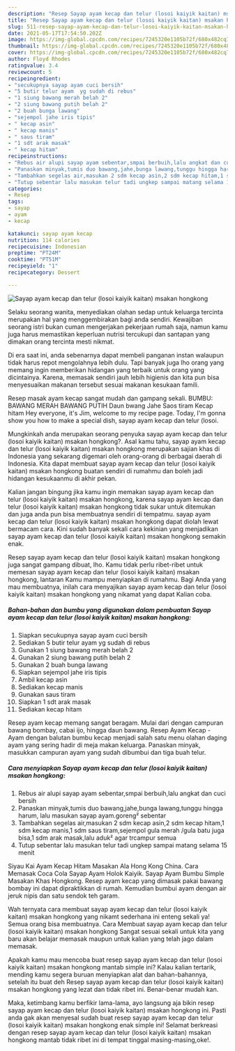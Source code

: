 ```yaml
---
description: "Resep Sayap ayam kecap dan telur (losoi kaiyik kaitan) msakan hongkong yang enak Untuk Jualan"
title: "Resep Sayap ayam kecap dan telur (losoi kaiyik kaitan) msakan hongkong yang enak Untuk Jualan"
slug: 511-resep-sayap-ayam-kecap-dan-telur-losoi-kaiyik-kaitan-msakan-hongkong-yang-enak-untuk-jualan
date: 2021-05-17T17:54:50.202Z
image: https://img-global.cpcdn.com/recipes/7245320e1105b72f/680x482cq70/sayap-ayam-kecap-dan-telur-losoi-kaiyik-kaitan-msakan-hongkong-foto-resep-utama.jpg
thumbnail: https://img-global.cpcdn.com/recipes/7245320e1105b72f/680x482cq70/sayap-ayam-kecap-dan-telur-losoi-kaiyik-kaitan-msakan-hongkong-foto-resep-utama.jpg
cover: https://img-global.cpcdn.com/recipes/7245320e1105b72f/680x482cq70/sayap-ayam-kecap-dan-telur-losoi-kaiyik-kaitan-msakan-hongkong-foto-resep-utama.jpg
author: Floyd Rhodes
ratingvalue: 3.4
reviewcount: 5
recipeingredient:
- "secukupnya sayap ayam cuci bersih"
- "5 butir telur ayam  yg sudah di rebus"
- "1 siung bawang merah belah 2"
- "2 siung bawang putih belah 2"
- "2 buah bunga lawang"
- "sejempol jahe iris tipis"
- " kecap asin"
- " kecap manis"
- " saus tiram"
- "1 sdt arak masak"
- " kecap hitam"
recipeinstructions:
- "Rebus air alupi sayap ayam sebentar,smpai berbuih,lalu angkat dan cuci bersih"
- "Panaskan minyak,tumis duo bawang,jahe,bunga lawang,tunggu hingga harum, lalu masukan sayap ayam.goreng² sebentar"
- "Tambahkan segelas air,masukan 2 sdm kecap asin,2 sdm kecap hitam,1 sdm kecap manis,1 sdm saus tiram,sejempol gula merah /gula batu juga bisa,1 sdm arak masak,lalu aduk² agar trcampur semua"
- "Tutup sebentar lalu masukan telur tadi ungkep sampai matang selama 15 menit"
categories:
- Resep
tags:
- sayap
- ayam
- kecap

katakunci: sayap ayam kecap 
nutrition: 114 calories
recipecuisine: Indonesian
preptime: "PT24M"
cooktime: "PT51M"
recipeyield: "1"
recipecategory: Dessert

---
```



![Sayap ayam kecap dan telur (losoi kaiyik kaitan) msakan hongkong](https://img-global.cpcdn.com/recipes/7245320e1105b72f/680x482cq70/sayap-ayam-kecap-dan-telur-losoi-kaiyik-kaitan-msakan-hongkong-foto-resep-utama.jpg)

Selaku seorang wanita, menyediakan olahan sedap untuk keluarga tercinta merupakan hal yang menggembirakan bagi anda sendiri. Kewajiban seorang istri bukan cuman mengerjakan pekerjaan rumah saja, namun kamu juga harus memastikan keperluan nutrisi tercukupi dan santapan yang dimakan orang tercinta mesti nikmat.

Di era  saat ini, anda sebenarnya dapat membeli panganan instan walaupun tidak harus repot mengolahnya lebih dulu. Tapi banyak juga lho orang yang memang ingin memberikan hidangan yang terbaik untuk orang yang dicintainya. Karena, memasak sendiri jauh lebih higienis dan kita pun bisa menyesuaikan makanan tersebut sesuai makanan kesukaan famili. 

Resep masak ayam kecap sangat mudah dan gampang sekali. BUMBU: BAWANG MERAH BAWANG PUTIH Daun bwang Jahe Saos tiram Kecap hitam Hey everyone, it&#39;s Jim, welcome to my recipe page. Today, I&#39;m gonna show you how to make a special dish, sayap ayam kecap dan telur (losoi.

Mungkinkah anda merupakan seorang penyuka sayap ayam kecap dan telur (losoi kaiyik kaitan) msakan hongkong?. Asal kamu tahu, sayap ayam kecap dan telur (losoi kaiyik kaitan) msakan hongkong merupakan sajian khas di Indonesia yang sekarang digemari oleh orang-orang di berbagai daerah di Indonesia. Kita dapat membuat sayap ayam kecap dan telur (losoi kaiyik kaitan) msakan hongkong buatan sendiri di rumahmu dan boleh jadi hidangan kesukaanmu di akhir pekan.

Kalian jangan bingung jika kamu ingin memakan sayap ayam kecap dan telur (losoi kaiyik kaitan) msakan hongkong, karena sayap ayam kecap dan telur (losoi kaiyik kaitan) msakan hongkong tidak sukar untuk ditemukan dan juga anda pun bisa membuatnya sendiri di tempatmu. sayap ayam kecap dan telur (losoi kaiyik kaitan) msakan hongkong dapat diolah lewat bermacam cara. Kini sudah banyak sekali cara kekinian yang menjadikan sayap ayam kecap dan telur (losoi kaiyik kaitan) msakan hongkong semakin enak.

Resep sayap ayam kecap dan telur (losoi kaiyik kaitan) msakan hongkong juga sangat gampang dibuat, lho. Kamu tidak perlu ribet-ribet untuk memesan sayap ayam kecap dan telur (losoi kaiyik kaitan) msakan hongkong, lantaran Kamu mampu menyiapkan di rumahmu. Bagi Anda yang mau membuatnya, inilah cara menyajikan sayap ayam kecap dan telur (losoi kaiyik kaitan) msakan hongkong yang nikamat yang dapat Kalian coba.

<!--inarticleads1-->

##### Bahan-bahan dan bumbu yang digunakan dalam pembuatan Sayap ayam kecap dan telur (losoi kaiyik kaitan) msakan hongkong:

1. Siapkan secukupnya sayap ayam cuci bersih
1. Sediakan 5 butir telur ayam  yg sudah di rebus
1. Gunakan 1 siung bawang merah belah 2
1. Gunakan 2 siung bawang putih belah 2
1. Gunakan 2 buah bunga lawang
1. Siapkan sejempol jahe iris tipis
1. Ambil  kecap asin
1. Sediakan  kecap manis
1. Gunakan  saus tiram
1. Siapkan 1 sdt arak masak
1. Sediakan  kecap hitam


Resep ayam kecap memang sangat beragam. Mulai dari dengan campuran bawang bombay, cabai ijo, hingga daun bawang. Resep Ayam Kecap - Ayam dengan balutan bumbu kecap menjadi salah satu menu olahan daging ayam yang sering hadir di meja makan keluarga. Panaskan minyak, masukkan campuran ayam yang sudah dibumbui dan tiga buah telur. 

<!--inarticleads2-->

##### Cara menyiapkan Sayap ayam kecap dan telur (losoi kaiyik kaitan) msakan hongkong:

1. Rebus air alupi sayap ayam sebentar,smpai berbuih,lalu angkat dan cuci bersih
1. Panaskan minyak,tumis duo bawang,jahe,bunga lawang,tunggu hingga harum, lalu masukan sayap ayam.goreng² sebentar
1. Tambahkan segelas air,masukan 2 sdm kecap asin,2 sdm kecap hitam,1 sdm kecap manis,1 sdm saus tiram,sejempol gula merah /gula batu juga bisa,1 sdm arak masak,lalu aduk² agar trcampur semua
1. Tutup sebentar lalu masukan telur tadi ungkep sampai matang selama 15 menit


Siyau Kai Ayam Kecap Hitam Masakan Ala Hong Kong China. Cara Memasak Coca Cola Sayap Ayam Holok Kaiyik. Sayap Ayam Bumbu Simple Masakan Khas Hongkong. Resep ayam kecap yang dimasak pakai bawang bombay ini dapat dipraktikkan di rumah. Kemudian bumbui ayam dengan air jeruk nipis dan satu sendok teh garam. 

Wah ternyata cara membuat sayap ayam kecap dan telur (losoi kaiyik kaitan) msakan hongkong yang nikamt sederhana ini enteng sekali ya! Semua orang bisa membuatnya. Cara Membuat sayap ayam kecap dan telur (losoi kaiyik kaitan) msakan hongkong Sangat sesuai sekali untuk kita yang baru akan belajar memasak maupun untuk kalian yang telah jago dalam memasak.

Apakah kamu mau mencoba buat resep sayap ayam kecap dan telur (losoi kaiyik kaitan) msakan hongkong mantab simple ini? Kalau kalian tertarik, mending kamu segera buruan menyiapkan alat dan bahan-bahannya, setelah itu buat deh Resep sayap ayam kecap dan telur (losoi kaiyik kaitan) msakan hongkong yang lezat dan tidak ribet ini. Benar-benar mudah kan. 

Maka, ketimbang kamu berfikir lama-lama, ayo langsung aja bikin resep sayap ayam kecap dan telur (losoi kaiyik kaitan) msakan hongkong ini. Pasti anda gak akan menyesal sudah buat resep sayap ayam kecap dan telur (losoi kaiyik kaitan) msakan hongkong enak simple ini! Selamat berkreasi dengan resep sayap ayam kecap dan telur (losoi kaiyik kaitan) msakan hongkong mantab tidak ribet ini di tempat tinggal masing-masing,oke!.

